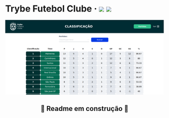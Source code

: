 # Trybe Futebol Clube &middot; <img src="https://img.shields.io/badge/Status-concluído-brightgreen.svg?style=flat-square"> <img src="https://img.shields.io/badge/PRs-welcome-brightgreen.svg?style=flat-square">

<img src="public/front-example.png">

<h2 align="center">🚧 Readme em construção 🚧</h2>
